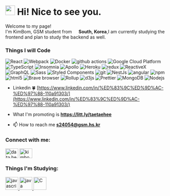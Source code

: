 <h1><img src="https://emojis.slackmojis.com/emojis/images/1531849430/4246/blob-sunglasses.gif?1531849430" width="30"/> Hi! Nice to see you.</h1>
<p>Welcome to my page! </br> I'm KimBom, GSM student from <img src="https://i.namu.wiki/i/XgGAKr0hjzvd-CZP4nPEHxUgoKI0qYiWCDVfXhgYU5-C8P9k6lMKgDz96ZnrMhq5eV11ok0Jh7TIEzSgzJV58cPcPrRMj7PIuEmw-d-QEcMSc7ZCebYMQsH6xNDKYNAqL2lMEhcFnArUmEriYeR2cA.svg" width="13"/> <b>South, Korea</b>,I am currently studying the frontend and plan to study the backend as well.</p>
<h3>Things I will Code</h3>
<p>
  <img alt="React" src="https://img.shields.io/badge/-React-45b8d8?style=flat-square&logo=react&logoColor=white" />
  <img alt="Webpack" src="https://img.shields.io/badge/-Webpack-8DD6F9?style=flat-square&logo=webpack&logoColor=white" /> 
  <img alt="Docker" src="https://img.shields.io/badge/-Docker-46a2f1?style=flat-square&logo=docker&logoColor=white" />
  <img alt="github actions" src="https://img.shields.io/badge/-Github_Actions-2088FF?style=flat-square&logo=github-actions&logoColor=white" />
  <img alt="Google Cloud Platform" src="https://img.shields.io/badge/-Google_Cloud_Platform-1a73e8?style=flat-square&logo=google-cloud&logoColor=white" />
  <img alt="TypeScript" src="https://img.shields.io/badge/-TypeScript-007ACC?style=flat-square&logo=typescript&logoColor=white" />
  <img alt="Insomnia" src="https://img.shields.io/badge/-Insomnia-5849BE?style=flat-square&logo=insomnia&logoColor=white" />
  <img alt="Apollo" src="https://img.shields.io/badge/-Apollo%20GraphQL-311C87?style=flat-square&logo=apollo-graphql&logoColor=white" />
  <img alt="Heroku" src="https://img.shields.io/badge/-Heroku-430098?style=flat-square&logo=heroku&logoColor=white" />
  <img alt="redux" src="https://img.shields.io/badge/-Redux-764ABC?style=flat-square&logo=redux&logoColor=white" />
  <img alt="ReactiveX" src="https://img.shields.io/badge/-RxJs-B7178C?style=flat-square&logo=reactivex&logoColor=white" />
  <img alt="GraphQL" src="https://img.shields.io/badge/-GraphQL-E10098?style=flat-square&logo=graphql&logoColor=white" />
  <img alt="Sass" src="https://img.shields.io/badge/-Sass-CC6699?style=flat-square&logo=sass&logoColor=white" />
  <img alt="Styled Components" src="https://img.shields.io/badge/-Styled_Components-db7092?style=flat-square&logo=styled-components&logoColor=white" />
  <img alt="git" src="https://img.shields.io/badge/-Git-F05032?style=flat-square&logo=git&logoColor=white" />
  <img alt="NestJs" src="https://img.shields.io/badge/-NestJs-ea2845?style=flat-square&logo=nestjs&logoColor=white" />
  <img alt="angular" src="https://img.shields.io/badge/-Angular-DD0031?style=flat-square&logo=angular&logoColor=white" />
  <img alt="npm" src="https://img.shields.io/badge/-NPM-CB3837?style=flat-square&logo=npm&logoColor=white" />
  <img alt="html5" src="https://img.shields.io/badge/-HTML5-E34F26?style=flat-square&logo=html5&logoColor=white" />
  <img alt="Brave browser" src="https://img.shields.io/badge/-Brave_Browser-FB542B?style=flat-square&logo=brave&logoColor=white" />
  <img alt="Rollup" src="https://img.shields.io/badge/-Rollup-EC4A3F?style=flat-square&logo=rollup.js&logoColor=white" />
  <img alt="d3js" src="https://img.shields.io/badge/-D3.js-F9A03C?style=flat-square&logo=d3.js&logoColor=white" />
  <img alt="Prettier" src="https://img.shields.io/badge/-Prettier-F7B93E?style=flat-square&logo=prettier&logoColor=white" />
  <img alt="MongoDB" src="https://img.shields.io/badge/-MongoDB-13aa52?style=flat-square&logo=mongodb&logoColor=white" />
  <img alt="Nodejs" src="https://img.shields.io/badge/-Nodejs-43853d?style=flat-square&logo=Node.js&logoColor=white" />
</p>

- Linkedin :four_leaf_clover:  [https://www.linkedin.com/in/%ED%83%9C%ED%9D%AC-%ED%97%88-110a91303/](https://www.linkedin.com/in/%ED%83%9C%ED%9D%AC-%ED%97%88-110a91303/)

- What I'm promoting is **https://litt.ly/taetaehee**

- 📫 How to reach me **s24054@gsm.hs.kr**

<h3 align="left">Connect with me:</h3>
<p align="left">
<a href="https://www.instagram.com/b0m_0320/" target="blank"><img align="center" src="https://raw.githubusercontent.com/rahuldkjain/github-profile-readme-generator/master/src/images/icons/Social/instagram.svg" alt="data.hea" height="30" width="40" /></a>
<a href="https://discord.gg/kimbom0580" target="blank"><img align="center" src="https://raw.githubusercontent.com/rahuldkjain/github-profile-readme-generator/master/src/images/icons/Social/discord.svg" alt="kimbom0580" height="30" width="40" /></a>
</p>
<h3 align="left">Things I'm Studying:</h3>
<p align="left"> 
  <a href="https://www.javascript.com/" target="_blank" rel="noreferrer"> <img src="https://encrypted-tbn0.gstatic.com/images?q=tbn:ANd9GcR7OrtM7FfDgFfgOmRqL4R__bU5cjx1ltwy1A&s" alt="javascript" width="40" height="40"/> </a> <a href="https://www.java.com/" target="_blank" rel="noreferre"> <img src="https://t1.daumcdn.net/cfile/tistory/99C5C133599E399F09?original" alt="java" width="40" height="40"/> </a> <a href=https://ko.wikipedia.org/wiki/C_(%ED%94%84%EB%A1%9C%EA%B7%B8%EB%9E%98%EB%B0%8D_%EC%96%B8%EC%96%B4)"" target="_blank" rel="noreferrer"> <img src="https://i.namu.wiki/i/KcqDuQYTxNpUcLIMZTg28QXse0XiWx1G7K68kYYCo1GuhoHmhB_V8Qe9odGGt0BH9-0nQZTN53WXTNpDmwVfWQ.svg" alt="C" width="40" height="40"/> </a> </p>

